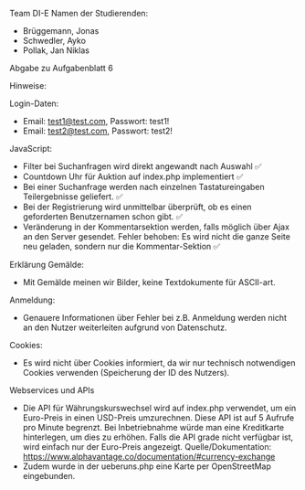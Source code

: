 Team DI-E
Namen der Studierenden:

- Brüggemann, Jonas
- Schwedler, Ayko
- Pollak, Jan Niklas

Abgabe zu Aufgabenblatt 6

Hinweise:

Login-Daten:

- Email: test1@test.com, Passwort: test1!
- Email: test2@test.com, Passwort: test2!

JavaScript:

- Filter bei Suchanfragen wird direkt angewandt nach Auswahl ✅
- Countdown Uhr für Auktion auf index.php implementiert ✅
- Bei einer Suchanfrage werden nach einzelnen Tastatureingaben Teilergebnisse geliefert. ✅
- Bei der Registrierung wird unmittelbar überprüft, ob es einen geforderten Benutzernamen schon gibt. ✅
- Veränderung in der Kommentarsektion werden, falls möglich über Ajax an den Server gesendet.
  Fehler behoben: Es wird nicht die ganze Seite neu geladen, sondern nur die Kommentar-Sektion ✅

Erklärung Gemälde:

- Mit Gemälde meinen wir Bilder, keine Textdokumente für ASCII-art.

Anmeldung:

- Genauere Informationen über Fehler bei z.B. Anmeldung werden nicht an den Nutzer weiterleiten aufgrund von
  Datenschutz.

Cookies:

- Es wird nicht über Cookies informiert, da wir nur technisch notwendigen Cookies verwenden (Speicherung der ID des
  Nutzers).

Webservices und APIs

- Die API für Währungskurswechsel wird auf index.php verwendet, um ein Euro-Preis in einen USD-Preis umzurechnen.
  Diese API ist auf 5 Aufrufe pro Minute begrenzt. Bei Inbetriebnahme würde man eine Kreditkarte hinterlegen, um dies zu erhöhen.
  Falls die API grade nicht verfügbar ist, wird einfach nur der Euro-Preis angezeigt.
  Quelle/Dokumentation: https://www.alphavantage.co/documentation/#currency-exchange
- Zudem wurde in der ueberuns.php eine Karte per OpenStreetMap eingebunden.